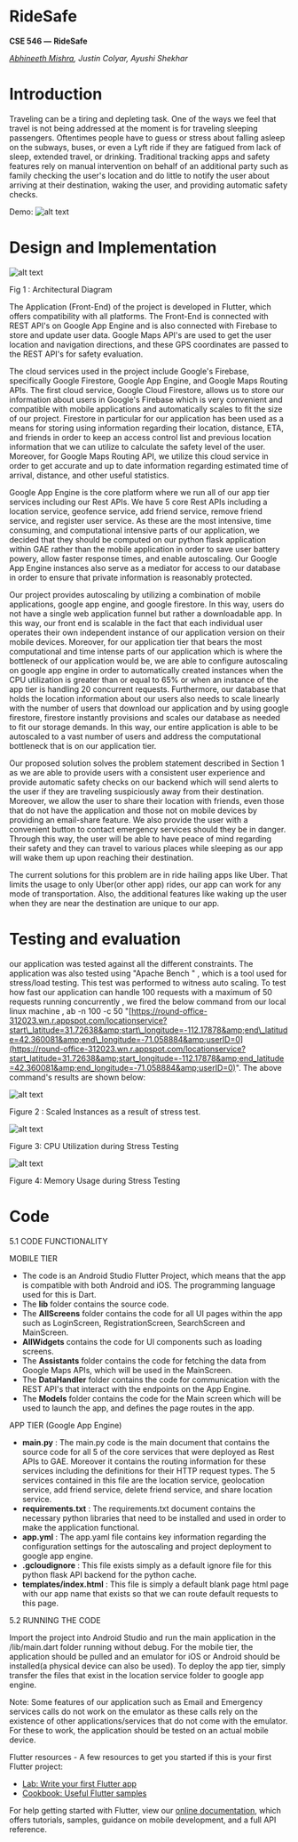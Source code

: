 # RideSafe


**CSE 546 —**  **RideSafe**

_[Abhineeth Mishra](https://www.linkedin.com/in/abhineethmishra/), Justin Colyar, Ayushi Shekhar_


# **Introduction**

Traveling can be a tiring and depleting task. One of the ways we feel that travel is not being addressed at the moment is for traveling sleeping passengers. Oftentimes people have to guess or stress about falling asleep on the subways, buses, or even a Lyft ride if they are fatigued from lack of sleep, extended travel, or drinking. Traditional tracking apps and safety features rely on manual intervention on behalf of an additional party such as family checking the user&#39;s location and do little to notify the user about arriving at their destination, waking the user, and providing automatic safety checks.

Demo:
![alt text](https://github.com/Abhineeth09/RideSafe/blob/master/gitImages/AppDemo.gif)

# **Design and Implementation**

![alt text](https://github.com/Abhineeth09/RideSafe/blob/master/gitImages/Image1.png)

Fig 1 : Architectural Diagram

The Application (Front-End) of the project is developed in Flutter, which offers compatibility with all platforms. The Front-End is connected with REST API&#39;s on Google App Engine and is also connected with Firebase to store and update user data. Google Maps API&#39;s are used to get the user location and navigation directions, and these GPS coordinates are passed to the REST API&#39;s for safety evaluation.

The cloud services used in the project include Google&#39;s Firebase, specifically Google Firestore, Google App Engine, and Google Maps Routing APIs. The first cloud service, Google Cloud Firestore, allows us to store our information about users in Google&#39;s Firebase which is very convenient and compatible with mobile applications and automatically scales to fit the size of our project. Firestore in particular for our application has been used as a means for storing using information regarding their location, distance, ETA, and friends in order to keep an access control list and previous location information that we can utilize to calculate the safety level of the user. Moreover, for Google Maps Routing API, we utilize this cloud service in order to get accurate and up to date information regarding estimated time of arrival, distance, and other useful statistics.

Google App Engine is the core platform where we run all of our app tier services including our Rest APIs. We have 5 core Rest APIs including a location service, geofence service, add friend service, remove friend service, and register user service. As these are the most intensive, time consuming, and computational intensive parts of our application, we decided that they should be computed on our python flask application within GAE rather than the mobile application in order to save user battery powery, allow faster response times, and enable autoscaling. Our Google App Engine instances also serve as a mediator for access to our database in order to ensure that private information is reasonably protected.

Our project provides autoscaling by utilizing a combination of mobile applications, google app engine, and google firestore. In this way, users do not have a single web application funnel but rather a downloadable app. In this way, our front end is scalable in the fact that each individual user operates their own independent instance of our application version on their mobile devices. Moreover, for our application tier that bears the most computational and time intense parts of our application which is where the bottleneck of our application would be, we are able to configure autoscaling on google app engine in order to automatically created instances when the CPU utilization is greater than or equal to 65% or when an instance of the app tier is handling 20 concurrent requests. Furthermore, our database that holds the location information about our users also needs to scale linearly with the number of users that download our application and by using google firestore, firestore instantly provisions and scales our database as needed to fit our storage demands. In this way, our entire application is able to be autoscaled to a vast number of users and address the computational bottleneck that is on our application tier.

Our proposed solution solves the problem statement described in Section 1 as we are able to provide users with a consistent user experience and provide automatic safety checks on our backend which will send alerts to the user if they are traveling suspiciously away from their destination. Moreover, we allow the user to share their location with friends, even those that do not have the application and those not on mobile devices by providing an email-share feature. We also provide the user with a convenient button to contact emergency services should they be in danger. Through this way, the user will be able to have peace of mind regarding their safety and they can travel to various places while sleeping as our app will wake them up upon reaching their destination.

The current solutions for this problem are in ride hailing apps like Uber. That limits the usage to only Uber(or other app) rides, our app can work for any mode of transportation. Also, the additional features like waking up the user when they are near the destination are unique to our app.


# **Testing and evaluation**

our application was tested against all the different constraints. The application was also tested using &quot;Apache Bench &quot; , which is a tool used for stress/load testing. This test was performed to witness auto scaling. To test how fast our application can handle 100 requests with a maximum of 50 requests running concurrently , we fired the below command from our local linux machine , ab -n 100 -c 50 &quot;[https://round-office-312023.wn.r.appspot.com/locationservice?start\_latitude=31.72638&amp;start\_longitude=-112.17878&amp;end\_latitude=42.360081&amp;end\_longitude=-71.058884&amp;userID=0](https://round-office-312023.wn.r.appspot.com/locationservice?start_latitude=31.72638&amp;start_longitude=-112.17878&amp;end_latitude=42.360081&amp;end_longitude=-71.058884&amp;userID=0)&quot;. The above command&#39;s results are shown below:

![alt text](https://github.com/Abhineeth09/RideSafe/blob/master/gitImages/Image2.png)

Figure 2 : Scaled Instances as a result of stress test.

![alt text](https://github.com/Abhineeth09/RideSafe/blob/master/gitImages/Image3.png)

Figure 3: CPU Utilization during Stress Testing

![alt text](https://github.com/Abhineeth09/RideSafe/blob/master/gitImages/Image4.png)

Figure 4: Memory Usage during Stress Testing


# **Code**

5.1 CODE FUNCTIONALITY

MOBILE TIER

- The code is an Android Studio Flutter Project, which means that the app is compatible with both Android and iOS. The programming language used for this is Dart.
- The **lib** folder contains the source code.
- The **AllScreens** folder contains the code for all UI pages within the app such as LoginScreen, RegistrationScreen, SearchScreen and MainScreen.
- **AllWidgets** contains the code for UI components such as loading screens.
- The **Assistants** folder contains the code for fetching the data from Google Maps APIs, which will be used in the MainScreen.
- The **DataHandler** folder contains the code for communication with the REST API&#39;s that interact with the endpoints on the App Engine.
- The **Models** folder contains the code for the Main screen which will be used to launch the app, and defines the page routes in the app.

APP TIER (Google App Engine)

- **main.py** : The main.py code is the main document that contains the source code for all 5 of the core services that were deployed as Rest APIs to GAE. Moreover it contains the routing information for these services including the definitions for their HTTP request types. The 5 services contained in this file are the location service, geolocation service, add friend service, delete friend service, and share location service.
- **requirements.txt** : The requirements.txt document contains the necessary python libraries that need to be installed and used in order to make the application functional.
- **app.yml** : The app.yaml file contains key information regarding the configuration settings for the autoscaling and project deployment to google app engine.
- **.gcloudignore** : This file exists simply as a default ignore file for this python flask API backend for the python cache.
- **templates/index.html** : This file is simply a default blank page html page with our app name that exists so that we can route default requests to this page.

5.2 RUNNING THE CODE

Import the project into Android Studio and run the main application in the /lib/main.dart folder running without debug. For the mobile tier, the application should be pulled and an emulator for iOS or Android should be installed(a physical device can also be used). To deploy the app tier, simply transfer the files that exist in the location service folder to google app engine.

Note: Some features of our application such as Email and Emergency services calls do not work on the emulator as these calls rely on the existence of other applications/services that do not come with the emulator. For these to work, the application should be tested on an actual mobile device.


Flutter resources - 
A few resources to get you started if this is your first Flutter project:

- [Lab: Write your first Flutter app](https://flutter.dev/docs/get-started/codelab)
- [Cookbook: Useful Flutter samples](https://flutter.dev/docs/cookbook)

For help getting started with Flutter, view our
[online documentation](https://flutter.dev/docs), which offers tutorials,
samples, guidance on mobile development, and a full API reference.
